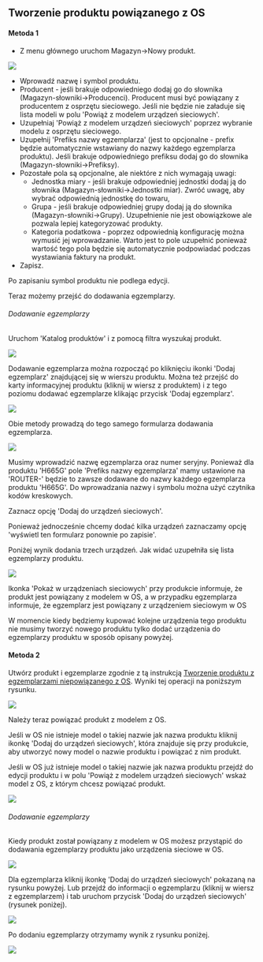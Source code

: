 ## Tworzenie produktu powiązanego z OS

#### Metoda 1

- Z menu głównego uruchom Magazyn->Nowy produkt.

![](https://www.chilan.com/lms-plus/screenshots/warehouse/wh-30.png)

- Wprowadź nazwę i symbol produktu.
- Producent - jeśli brakuje odpowiedniego dodaj go do słownika (Magazyn-słowniki->Producenci). Producent musi być powiązany z producentem z osprzętu sieciowego. Jeśli nie będzie nie załaduje się lista modeli w polu 'Powiąż z modelem urządzeń sieciowych'.
- Uzupełniaj 'Powiąż z modelem urządzeń sieciowych' poprzez wybranie modelu z osprzętu sieciowego.
- Uzupełnij 'Prefiks nazwy egzemplarza' (jest to opcjonalne - prefix będzie automatycznie wstawiany do nazwy każdego egzemplarza produktu). Jeśli brakuje odpowiedniego prefiksu dodaj go do słownika (Magazyn-słowniki->Prefiksy).
- Pozostałe pola są opcjonalne, ale niektóre z nich wymagają uwagi:
  - Jednostka miary - jeśli brakuje odpowiedniej jednostki dodaj ją do słownika (Magazyn-słowniki->Jednostki miar). Zwróć uwagę, aby wybrać odpowiednią jednostkę do towaru,
  - Grupa - jeśli brakuje odpowiedniej grupy dodaj ją do słownika (Magazyn-słowniki->Grupy). Uzupełnienie nie jest obowiązkowe ale pozwala lepiej kategoryzować produkty.
  - Kategoria podatkowa - poprzez odpowiednią konfigurację można wymusić jej wprowadzanie. Warto jest to pole uzupełnić ponieważ wartość tego pola będzie się automatycznie podpowiadać podczas wystawiania faktury na produkt.
- Zapisz.

Po zapisaniu symbol produktu nie podlega edycji.

Teraz możemy przejść do dodawania egzemplarzy.

###### Dodawanie egzemplarzy

Uruchom 'Katalog produktów' i z pomocą filtra wyszukaj produkt.

![](https://www.chilan.com/lms-plus/screenshots/warehouse/wh-31.png)

Dodawanie egzemplarza można rozpocząć po kliknięciu ikonki 'Dodaj egzemplarz' znajdującej się w wierszu produktu. Można też przejść do karty informacyjnej produktu (kliknij w wiersz z produktem) i z tego poziomu dodawać egzemplarze klikając przycisk 'Dodaj egzemplarz'.

![](https://www.chilan.com/lms-plus/screenshots/warehouse/wh-32.png)

Obie metody prowadzą do tego samego formularza dodawania egzemplarza.

![](https://www.chilan.com/lms-plus/screenshots/warehouse/wh-33.png)

Musimy wprowadzić nazwę egzemplarza oraz numer seryjny. Ponieważ dla produktu 'H665G' pole 'Prefiks nazwy egzemplarza' mamy ustawione na 'ROUTER-' będzie to zawsze dodawane do nazwy każdego egzemplarza produktu 'H665G'. Do wprowadzania nazwy i symbolu można użyć czytnika kodów kreskowych.

Zaznacz opcję 'Dodaj do urządzeń sieciowych'.

Ponieważ jednocześnie chcemy dodać kilka urządzeń zaznaczamy opcję 'wyświetl ten formularz ponownie po zapisie'.

Poniżej wynik dodania trzech urządzeń. Jak widać uzupełniła się lista egzemplarzy produktu.

![](https://www.chilan.com/lms-plus/screenshots/warehouse/wh-34.png)

Ikonka 'Pokaż w urządzeniach sieciowych' przy produkcie informuje, że produkt jest powiązany z modelem w OS, a w przypadku egzemplarza informuje, że egzemplarz jest powiązany z urządzeniem sieciowym w OS

W momencie kiedy będziemy kupować kolejne urządzenia tego produktu nie musimy tworzyć nowego produktu tylko dodać urządzenia do egzemplarzy produktu w sposób opisany powyżej.

#### Metoda 2

Utwórz produkt i egzemplarze zgodnie z tą instrukcją [Tworzenie produktu z egzemplarzami niepowiązanego z OS](produkt_z_egz.md). Wyniki tej operacji na poniższym rysunku.

![](https://www.chilan.com/lms-plus/screenshots/warehouse/wh-35.png)

Należy teraz powiązać produkt z modelem z OS.

Jeśli w OS nie istnieje model o takiej nazwie jak nazwa produktu kliknij ikonkę 'Dodaj do urządzeń sieciowych', która znajduje się przy produkcie, aby utworzyć nowy model o nazwie produktu i powiązać z nim produkt.

Jeśli w OS już istnieje model o takiej nazwie jak nazwa produktu przejdź do edycji produktu i w polu 'Powiąż z modelem urządzeń sieciowych' wskaż model z OS, z którym chcesz powiązać produkt.

![](https://www.chilan.com/lms-plus/screenshots/warehouse/wh-36.png)

###### Dodawanie egzemplarzy

Kiedy produkt został powiązany z modelem w OS możesz przystąpić do dodawania egzemplarzy produktu jako urządzenia sieciowe w OS.

![](https://www.chilan.com/lms-plus/screenshots/warehouse/wh-37.png)

Dla egzemplarza kliknij ikonkę 'Dodaj do urządzeń sieciowych' pokazaną na rysunku powyżej. Lub przejdź do informacji o egzemplarzu (kliknij w wiersz z egzemplarzem) i tab uruchom przycisk 'Dodaj do urządzeń sieciowych' (rysunek poniżej).

![](https://www.chilan.com/lms-plus/screenshots/warehouse/wh-38.png)

Po dodaniu egzemplarzy otrzymamy wynik z rysunku poniżej.

![](https://www.chilan.com/lms-plus/screenshots/warehouse/wh-39.png)
